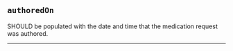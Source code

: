 ## `authoredOn`


SHOULD be populated with the date and time that the medication request was authored.

---
